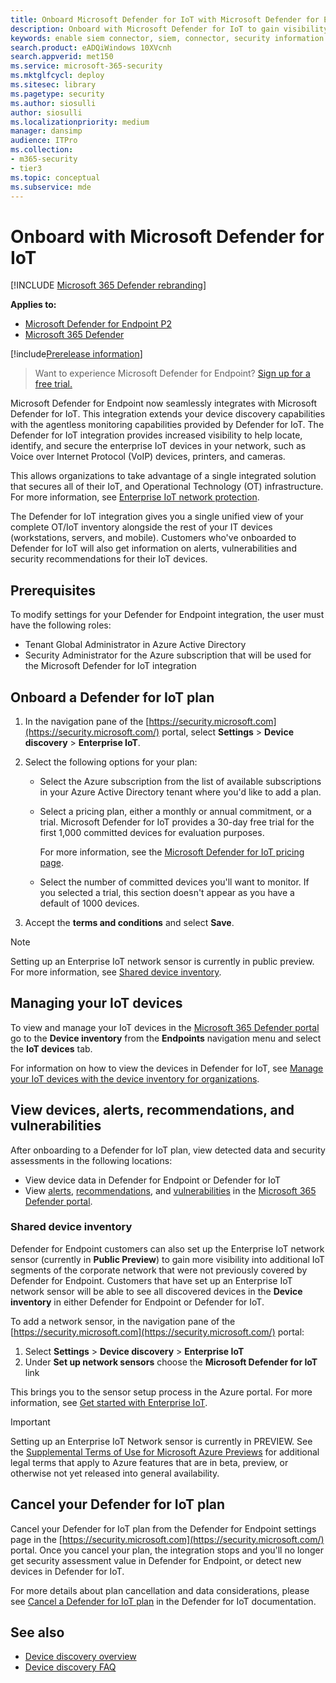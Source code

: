 ```yaml
---
title: Onboard Microsoft Defender for IoT with Microsoft Defender for Endpoint
description: Onboard with Microsoft Defender for IoT to gain visibility and security assessments focused on IoT devices.
keywords: enable siem connector, siem, connector, security information and events
search.product: eADQiWindows 10XVcnh
search.appverid: met150
ms.service: microsoft-365-security
ms.mktglfcycl: deploy
ms.sitesec: library
ms.pagetype: security
ms.author: siosulli
author: siosulli
ms.localizationpriority: medium
manager: dansimp
audience: ITPro
ms.collection: 
- m365-security
- tier3
ms.topic: conceptual
ms.subservice: mde
---
```


# Onboard with Microsoft Defender for IoT

[!INCLUDE [Microsoft 365 Defender rebranding](../../includes/microsoft-defender.md)]

**Applies to:**

- [Microsoft Defender for Endpoint P2](https://go.microsoft.com/fwlink/?linkid=2154037)
- [Microsoft 365 Defender](https://go.microsoft.com/fwlink/?linkid=2118804)

[!include[Prerelease information](../../includes/prerelease.md)]

> Want to experience Microsoft Defender for Endpoint? [Sign up for a free trial.](https://signup.microsoft.com/create-account/signup?products=7f379fee-c4f9-4278-b0a1-e4c8c2fcdf7e&ru=https://aka.ms/MDEp2OpenTrial?ocid=docs-wdatp-enablesiem-abovefoldlink)

Microsoft Defender for Endpoint now seamlessly integrates with Microsoft Defender for IoT. This integration extends your device discovery capabilities with the agentless monitoring capabilities provided by Defender for IoT. The Defender for IoT integration provides increased visibility to help locate, identify, and secure the enterprise IoT devices in your network, such as Voice over Internet Protocol (VoIP) devices, printers, and cameras.

This allows organizations to take advantage of a single integrated solution that secures all of their IoT, and Operational Technology (OT) infrastructure. For more information, see [Enterprise IoT network protection](/azure/defender-for-iot/organizations/overview-eiot).

The Defender for IoT integration gives you a single unified view of your complete OT/IoT inventory alongside the rest of your IT devices (workstations, servers, and mobile). Customers who've onboarded to Defender for IoT will also get information on alerts, vulnerabilities and security recommendations for their IoT devices.

## Prerequisites

To modify settings for your Defender for Endpoint integration, the user must have the following roles:

- Tenant Global Administrator in Azure Active Directory
- Security Administrator for the Azure subscription that will be used for the Microsoft Defender for IoT integration

## Onboard a Defender for IoT plan

1. In the navigation pane of the [https://security.microsoft.com](https://security.microsoft.com/) portal, select **Settings** \> **Device discovery** \> **Enterprise IoT**.

2. Select the following options for your plan:

   - Select the Azure subscription from the list of available subscriptions in your Azure Active Directory tenant where you'd like to add a plan.

   - Select a pricing plan, either a monthly or annual commitment, or a trial. Microsoft Defender for IoT provides a 30-day free trial for the first 1,000 committed devices for evaluation purposes.

      For more information, see the [Microsoft Defender for IoT pricing page](https://azure.microsoft.com/pricing/details/iot-defender/).

   - Select the number of committed devices you'll want to monitor. If you selected a trial, this section doesn't appear as you have a default of 1000 devices.

3. Accept the **terms and conditions** and select **Save**.

> [!NOTE]
> Setting up an Enterprise IoT network sensor is currently in public preview. For more information, see [Shared device inventory](#shared-device-inventory).

## Managing your IoT devices

To view and manage your IoT devices in the [Microsoft 365 Defender portal](https://security.microsoft.com/) go to the **Device inventory** from the **Endpoints** navigation menu and select the **IoT devices** tab.

For information on how to view the devices in Defender for IoT, see [Manage your IoT devices with the device inventory for organizations](/azure/defender-for-iot/organizations/how-to-manage-device-inventory-for-organizations).

## View devices, alerts, recommendations, and vulnerabilities

After onboarding to a Defender for IoT plan, view detected data and security assessments in the following locations:

- View device data in Defender for Endpoint or Defender for IoT
- View [alerts](alerts-queue-endpoint-detection-response.md), [recommendations](../defender-vulnerability-management/tvm-security-recommendation.md), and [vulnerabilities](../defender-vulnerability-management/tvm-weaknesses.md) in the [Microsoft 365 Defender portal](https://security.microsoft.com).

### Shared device inventory

Defender for Endpoint customers can also set up the Enterprise IoT network sensor (currently in **Public Preview**) to gain more visibility into additional IoT segments of the corporate network that were not previously covered by Defender for Endpoint. Customers that have set up an Enterprise IoT network sensor will be able to see all discovered devices in the **Device inventory** in either Defender for Endpoint or Defender for IoT.

To add a network sensor, in the navigation pane of the [https://security.microsoft.com](https://security.microsoft.com/) portal:

1. Select **Settings** \> **Device discovery** \> **Enterprise IoT**
2. Under **Set up network sensors** choose the **Microsoft Defender for IoT** link

This brings you to the sensor setup process in the Azure portal. For more information, see [Get started with Enterprise IoT](/azure/defender-for-iot/organizations/tutorial-getting-started-eiot-sensor).

> [!IMPORTANT]
> Setting up an Enterprise IoT Network sensor is currently in PREVIEW. See the [Supplemental Terms of Use for Microsoft Azure Previews](https://azure.microsoft.com/support/legal/preview-supplemental-terms/) for additional legal terms that apply to Azure features that are in beta, preview, or otherwise not yet released into general availability.

## Cancel your Defender for IoT plan

Cancel your Defender for IoT plan from the Defender for Endpoint settings page in the [https://security.microsoft.com](https://security.microsoft.com/) portal. Once you cancel your plan, the integration stops and you'll no longer get security assessment value in Defender for Endpoint, or detect new devices in Defender for IoT.

For more details about plan cancellation and data considerations, please see [Cancel a Defender for IoT plan](/azure/defender-for-iot/organizations/how-to-manage-subscriptions#cancel-a-defender-for-iot-plan-from-a-subscription) in the Defender for IoT documentation.

## See also

- [Device discovery overview](configure-device-discovery.md)
- [Device discovery FAQ](device-discovery-faq.md)
